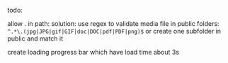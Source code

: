todo:


allow . in path: solution: use regex to validate media file in public folders: 
`^.*\.(jpg|JPG|gif|GIF|doc|DOC|pdf|PDF|png)$` or create one subfolder in public and match it

create loading progress bar  which have load time about 3s